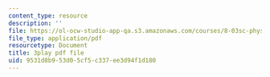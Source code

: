 ```yaml
---
content_type: resource
description: ''
file: https://ol-ocw-studio-app-qa.s3.amazonaws.com/courses/8-03sc-physics-iii-vibrations-and-waves-fall-2016/9531d8b953d05cf5c337ee3d94f1d180_Ahv7Akj2xs4.pdf
file_type: application/pdf
resourcetype: Document
title: 3play pdf file
uid: 9531d8b9-53d0-5cf5-c337-ee3d94f1d180
---
```

